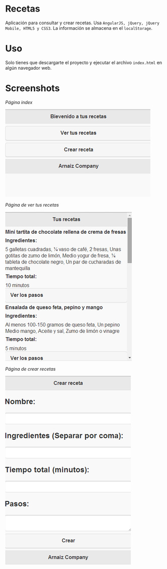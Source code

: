 Recetas
=======
Aplicación para consultar y crear recetas. Usa `AngularJS, jQuery, jQuery Mobile, HTML5 y CSS3`.
La información se almacena en el `localStorage`.

Uso
===
Solo tienes que descargarte el proyecto y ejecutar el archivo `index.html` en algún navegador web.

Screenshots
===========
*Página index*

![Alt text](https://github.com/alearnaiz/Recetas/blob/master/screenshots/index.png "Índice")

*Página de ver tus recetas*

![Alt text](https://github.com/alearnaiz/Recetas/blob/master/screenshots/see.png "Ver tus recetas")

*Página de crear recetas*

![Alt text](https://github.com/alearnaiz/Recetas/blob/master/screenshots/create.png "Crear receta")
